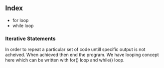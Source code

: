 ## Index ##

- for loop
- while loop

### Iterative Statements ###

In order to repeat a particular set of code untill specific output is not acheived. When achieved then end the program.
We have looping concept here which can be written with for() loop and while() loop. 